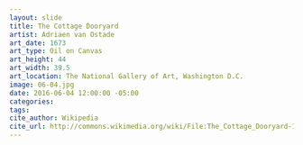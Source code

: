 ```yaml
---
layout: slide
title: The Cottage Dooryard
artist: Adriaen van Ostade
art_date: 1673
art_type: Oil on Canvas
art_height: 44
art_width: 39.5
art_location: The National Gallery of Art, Washington D.C.
image: 06-04.jpg
date: 2016-06-04 12:00:00 -05:00
categories:
tags:
cite_author: Wikipedia
cite_url: http://commons.wikimedia.org/wiki/File:The_Cottage_Dooryard-1673-Adriaen_van_Ostade.jpg
---
```

